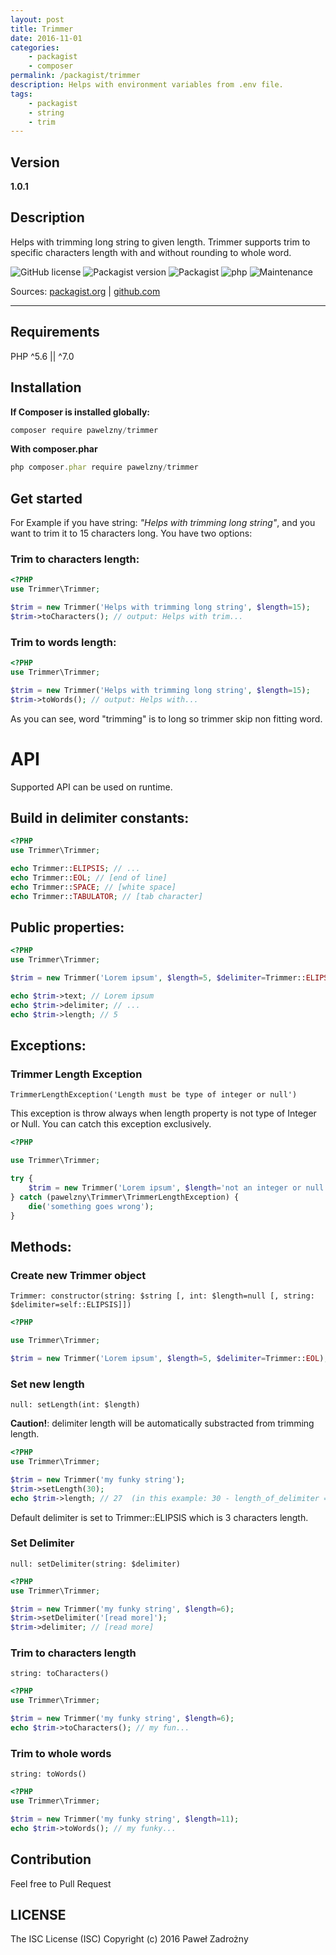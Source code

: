 ```yaml
---
layout: post
title: Trimmer
date: 2016-11-01
categories:
    - packagist
    - composer
permalink: /packagist/trimmer
description: Helps with environment variables from .env file.
tags:
    - packagist
    - string
    - trim
---
```


## Version

**1.0.1**

## Description

Helps with trimming long string to given length.
Trimmer supports trim to specific characters length with and without rounding to whole word.

<span class="no-block">![GitHub license](https://img.shields.io/badge/license-ISC-blue.svg)</span>
<span class="no-block">![Packagist version](https://img.shields.io/packagist/v/pawelzny/trimmer.svg)</span>
<span class="no-block">![Packagist](https://img.shields.io/packagist/dt/pawelzny/trimmer.svg)</span>
<span class="no-block">![php](https://img.shields.io/badge/PHP-%5E5.6%20%7C%7C%20%5E7.0-green.svg)</span>
<span class="no-block">![Maintenance](https://img.shields.io/maintenance/yes/2016.svg?maxAge=2592000)</span>

Sources:
<a href="https://packagist.org/packages/pawelzny/trimmer" class="sourceEvent">packagist.org</a> |
<a href="https://github.com/pawelzny/trimmer" class="sourceEvent">github.com</a>

---

## Requirements

PHP ^5.6 || ^7.0

## Installation

**If Composer is installed globally:**

``` javascript
composer require pawelzny/trimmer
```

**With composer.phar**

``` javascript
php composer.phar require pawelzny/trimmer
```

## Get started

For Example if you have string: *"Helps with trimming long string"*,
and you want to trim it to 15 characters long. You have two options:

### Trim to characters length:

```php
<?PHP
use Trimmer\Trimmer;

$trim = new Trimmer('Helps with trimming long string', $length=15);
$trim->toCharacters(); // output: Helps with trim...
```

### Trim to words length:

```php
<?PHP
use Trimmer\Trimmer;

$trim = new Trimmer('Helps with trimming long string', $length=15);
$trim->toWords(); // output: Helps with...
```

As you can see, word "trimming" is to long so trimmer skip non fitting word.

# API

Supported API can be used on runtime.

## Build in delimiter constants:

```php
<?PHP
use Trimmer\Trimmer;

echo Trimmer::ELIPSIS; // ...
echo Trimmer::EOL; // [end of line]
echo Trimmer::SPACE; // [white space]
echo Trimmer::TABULATOR; // [tab character]
```

## Public properties:

```php
<?PHP
use Trimmer\Trimmer;

$trim = new Trimmer('Lorem ipsum', $length=5, $delimiter=Trimmer::ELIPSIS);

echo $trim->text; // Lorem ipsum
echo $trim->delimiter; // ...
echo $trim->length; // 5
```

## Exceptions:

### Trimmer Length Exception
`TrimmerLengthException('Length must be type of integer or null')`

This exception is throw always when length property is not type of Integer or Null.
You can catch this exception exclusively.

```php
<?PHP

use Trimmer\Trimmer;

try {
    $trim = new Trimmer('Lorem ipsum', $length='not an integer or null');
} catch (pawelzny\Trimmer\TrimmerLengthException) {
    die('something goes wrong');
}
```

## Methods:

### Create new Trimmer object
`Trimmer: constructor(string: $string [, int: $length=null [, string: $delimiter=self::ELIPSIS]])`

```php
<?PHP

use Trimmer\Trimmer;

$trim = new Trimmer('Lorem ipsum', $length=5, $delimiter=Trimmer::EOL);
```

### Set new length
`null: setLength(int: $length)`

**Caution!**: delimiter length will be automatically substracted from trimming length.

```php
<?PHP
use Trimmer\Trimmer;

$trim = new Trimmer('my funky string');
$trim->setLength(30);
echo $trim->length; // 27  (in this example: 30 - length_of_delimiter = 27)
```
Default delimiter is set to Trimmer::ELIPSIS which is 3 characters length.

### Set Delimiter
`null: setDelimiter(string: $delimiter)`

```php
<?PHP
use Trimmer\Trimmer;

$trim = new Trimmer('my funky string', $length=6);
$trim->setDelimiter('[read more]');
$trim->delimiter; // [read more]
```

### Trim to characters length
`string: toCharacters()`

```php
<?PHP
use Trimmer\Trimmer;

$trim = new Trimmer('my funky string', $length=6);
echo $trim->toCharacters(); // my fun...
```

### Trim to whole words
`string: toWords()`

```php
<?PHP
use Trimmer\Trimmer;

$trim = new Trimmer('my funky string', $length=11);
echo $trim->toWords(); // my funky...
```

## Contribution

Feel free to Pull Request

## LICENSE
The ISC License (ISC)
Copyright (c) 2016 Paweł Zadrożny
